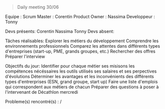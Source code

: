 > Daily meeting 30/06

Equipe :
 Scrum Master : Corentin
 Product Owner : Nassima
 Developpeur : Tonny

Devs présents:
Corentin 
Nassima
Tonny 
Devs absent:


Tâches réalisables:
Explorer les métiers du développement
Comprendre les environnements professionnels Comparez les attentes dans différents types d'entreprises (start-up, PME, grands groupes, etc.)
Rechercher des offres
Préparer l'interview

Objectifs du jour:
Identifier pour chaque métier ses misisons les compétences nécéssaires les outils utilisés ses salaires et
ses perpectives d'évolutions 
Déterminer les avantages et les inconvénients des différents types d'entrerprises (ESN, grand groupe, start up) 
Faire une liste d'emplois qui correspondent aux métiers de chacun 
Préparer des questions à poser à l'intervenant de Décathlon mercredi 


Probleme(s) rencontré(s) :
/
